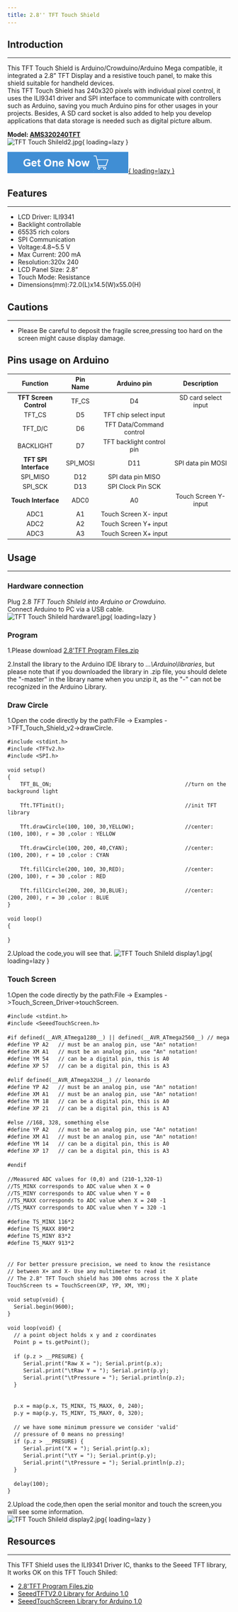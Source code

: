 ```yaml
---
title: 2.8'' TFT Touch Shield
---
```


## Introduction
------------

This TFT Touch Shield is Arduino/Crowduino/Arduino Mega compatible, it integrated a 2.8” TFT Display and a resistive touch panel, to make this shield suitable for handheld devices.  
This TFT Touch Shield has 240x320 pixels with individual pixel control, it uses the ILI9341 driver and SPI interface to communicate with controllers such as Arduino, saving you much Arduino pins for other usages in your projects. Besides, A SD card socket is also added to help you develop applications that data storage is needed such as digital picture album.  

**Model: [AMS320240TFT](https://www.elecrow.com/28-tft-touch-shield-v43-p-1056.html)**  
![TFT Touch Shileld2.jpg](https://wiki.elecrow.com/images/thumb/0/00/TFT_Touch_Shileld2.jpg/400px-TFT_Touch_Shileld2.jpg){ loading=lazy }

[![Alt text](./assets/images/Get_one_now.png){ loading=lazy }](https://www.elecrow.com/28-tft-touch-shield-v43-p-1056.html?wiki "Title text")

## Features
--------

- LCD Driver: ILI9341
- Backlight controllable
- 65535 rich colors
- SPI Communication
- Voltage:4.8~5.5 V
- Max Current: 200 mA
- Resolution:320x 240
- LCD Panel Size: 2.8”
- Touch Mode: Resistance
- Dimensions(mm):72.0(L)x14.5(W)x55.0(H)

## Cautions
--------

- Please Be careful to deposit the fragile scree,pressing too hard on the screen might cause display damage.

Pins usage on Arduino
---------------------

| **Function** | **Pin Name** | **Arduino pin** | **Description** |
|:-:|:-:|:-:|:-:|
| **TFT Screen Control** | TF\_CS | D4 | SD card select input |
| TFT\_CS | D5 | TFT chip select input |
| TFT\_D/C | D6 | TFT Data/Command control |
| BACKLIGHT | D7 | TFT backlight control pin |
| **TFT SPI Interface** | SPI\_MOSI | D11 | SPI data pin MOSI |
| SPI\_MISO | D12 | SPI data pin MISO |
| SPI\_SCK | D13 | SPI Clock Pin SCK |
| **Touch Interface** | ADC0 | A0 | Touch Screen Y- input |
| ADC1 | A1 | Touch Screen X- input |
| ADC2 | A2 | Touch Screen Y+ input |
| ADC3 | A3 | Touch Screen X+ input |

## Usage
-----

### **Hardware connection**

Plug 2.8 *TFT Touch Shileld into Arduino or Crowduino.*   
Connect Arduino to PC via a USB cable.  
![TFT Touch Shileld hardware1.jpg](https://wiki.elecrow.com/images/thumb/f/f6/TFT_Touch_Shileld_hardware1.jpg/500px-TFT_Touch_Shileld_hardware1.jpg){ loading=lazy }

### **Program**

1.Please download [2.8'TFT Program Files.zip](./files/2.8'TFT-Program-Files-zip.md)
 
 2.Install the library to the Arduino IDE library to *...\\Arduino\\libraries*, but please note that if you downloaded the library in .zip file, you should delete the "-master" in the library name when you unzip it, as the "-" can not be recognized in the Arduino Library.

### **Draw Circle**

1.Open the code directly by the path:File -&gt; Examples -&gt;TFT\_Touch\_Shield\_v2-&gt;drawCircle.

```
#include <stdint.h>
#include <TFTv2.h>
#include <SPI.h>

void setup()
{
    TFT_BL_ON;                                          //turn on the background light 
    
    Tft.TFTinit();                                      //init TFT library             

    Tft.drawCircle(100, 100, 30,YELLOW);                //center: (100, 100), r = 30 ,color : YELLOW              
    
    Tft.drawCircle(100, 200, 40,CYAN);                  //center: (100, 200), r = 10 ,color : CYAN  
    
    Tft.fillCircle(200, 100, 30,RED);                   //center: (200, 100), r = 30 ,color : RED    
    
    Tft.fillCircle(200, 200, 30,BLUE);                  //center: (200, 200), r = 30 ,color : BLUE                 
}

void loop()
{

}
```

2.Upload the code,you will see that.
![TFT Touch Shileld display1.jpg](https://wiki.elecrow.com/images/thumb/4/4f/TFT_Touch_Shileld_display1.jpg/500px-TFT_Touch_Shileld_display1.jpg){ loading=lazy }

### **Touch Screen**

1.Open the code directly by the path:File -&gt; Examples -&gt;Touch\_Screen\_Driver-&gt;touchScreen.

```
#include <stdint.h>
#include <SeeedTouchScreen.h> 

#if defined(__AVR_ATmega1280__) || defined(__AVR_ATmega2560__) // mega
#define YP A2   // must be an analog pin, use "An" notation!
#define XM A1   // must be an analog pin, use "An" notation!
#define YM 54   // can be a digital pin, this is A0
#define XP 57   // can be a digital pin, this is A3 

#elif defined(__AVR_ATmega32U4__) // leonardo
#define YP A2   // must be an analog pin, use "An" notation!
#define XM A1   // must be an analog pin, use "An" notation!
#define YM 18   // can be a digital pin, this is A0
#define XP 21   // can be a digital pin, this is A3 

#else //168, 328, something else
#define YP A2   // must be an analog pin, use "An" notation!
#define XM A1   // must be an analog pin, use "An" notation!
#define YM 14   // can be a digital pin, this is A0
#define XP 17   // can be a digital pin, this is A3 

#endif

//Measured ADC values for (0,0) and (210-1,320-1)
//TS_MINX corresponds to ADC value when X = 0
//TS_MINY corresponds to ADC value when Y = 0
//TS_MAXX corresponds to ADC value when X = 240 -1
//TS_MAXY corresponds to ADC value when Y = 320 -1

#define TS_MINX 116*2
#define TS_MAXX 890*2
#define TS_MINY 83*2
#define TS_MAXY 913*2


// For better pressure precision, we need to know the resistance
// between X+ and X- Use any multimeter to read it
// The 2.8" TFT Touch shield has 300 ohms across the X plate
TouchScreen ts = TouchScreen(XP, YP, XM, YM);

void setup(void) {
  Serial.begin(9600);
}

void loop(void) {
  // a point object holds x y and z coordinates
  Point p = ts.getPoint();

  if (p.z > __PRESURE) {
     Serial.print("Raw X = "); Serial.print(p.x);
     Serial.print("\tRaw Y = "); Serial.print(p.y);
     Serial.print("\tPressure = "); Serial.println(p.z);
  }
  
 
  p.x = map(p.x, TS_MINX, TS_MAXX, 0, 240);
  p.y = map(p.y, TS_MINY, TS_MAXY, 0, 320);
  
  // we have some minimum pressure we consider 'valid'
  // pressure of 0 means no pressing!
  if (p.z > __PRESURE) {
     Serial.print("X = "); Serial.print(p.x);
     Serial.print("\tY = "); Serial.print(p.y);
     Serial.print("\tPressure = "); Serial.println(p.z);
  }

  delay(100);
}
```

2.Upload the code,then open the serial monitor and touch the screen,you will see some information.  
![TFT Touch Shileld display2.jpg](https://wiki.elecrow.com/images/4/4e/TFT_Touch_Shileld_display2.jpg){ loading=lazy }

## Resources
---------

This TFT Shield uses the ILI9341 Driver IC, thanks to the Seeed TFT library, It works OK on this TFT Touch Shiled:

- [2.8'TFT Program Files.zip](./files/2.8'TFT-Program-Files-zip.md)
- [SeeedTFTV2.0 Library for Arduino 1.0](https://github.com/Seeed-Studio/TFT_Touch_Shield_V2)
- [SeeedTouchScreen Library for Arduino 1.0](https://github.com/Seeed-Studio/Touch_Screen_Driver)
